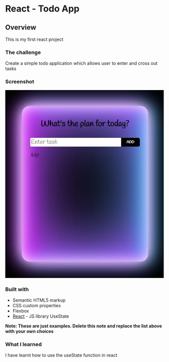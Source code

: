 # React - Todo App

## Overview

This is my first react project

### The challenge

Create a simple todo application which allows user to enter and cross out tasks

### Screenshot

![](./app.jpg?raw=true)

### Built with

- Semantic HTML5 markup
- CSS custom properties
- Flexbox
- [React](https://reactjs.org/) - JS library UseState

**Note: These are just examples. Delete this note and replace the list above with your own choices**

### What I learned

I have learnt how to use the useState function in react
